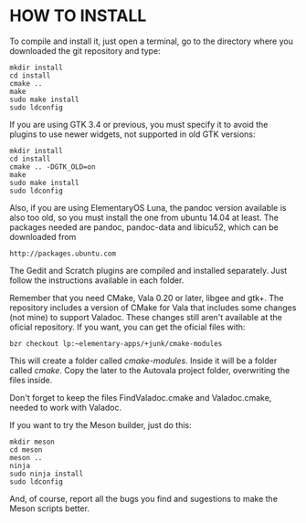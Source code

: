 # HOW TO INSTALL

To compile and install it, just open a terminal, go
to the directory where you downloaded the git repository
and type:

    mkdir install
    cd install
    cmake ..
    make
    sudo make install
    sudo ldconfig

If you are using GTK 3.4 or previous, you must specify it
to avoid the plugins to use newer widgets, not supported
in old GTK versions:

    mkdir install
    cd install
    cmake .. -DGTK_OLD=on
    make
    sudo make install
    sudo ldconfig

Also, if you are using ElementaryOS Luna, the pandoc version
available is also too old, so you must install the one from
ubuntu 14.04 at least. The packages needed are pandoc,
pandoc-data and libicu52, which can be downloaded from

    http://packages.ubuntu.com

The Gedit and Scratch plugins are compiled and installed
separately. Just follow the instructions available in each
folder.

Remember that you need CMake, Vala 0.20 or later, libgee
and gtk+. The repository includes a version of CMake for
Vala that includes some changes (not mine) to support
Valadoc. These changes still aren't available at the
oficial repository. If you want, you can get the oficial
files with:

    bzr checkout lp:~elementary-apps/+junk/cmake-modules

This will create a folder called *cmake-modules*. Inside
it will be a folder called *cmake*. Copy the later to the
Autovala project folder, overwriting the files inside.

Don't forget to keep the files FindValadoc.cmake and
Valadoc.cmake, needed to work with Valadoc.

If you want to try the Meson builder, just do this:

    mkdir meson
    cd meson
    meson ..
    ninja
    sudo ninja install
    sudo ldconfig

And, of course, report all the bugs you find and sugestions
to make the Meson scripts better.
